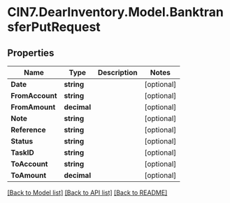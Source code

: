 # CIN7.DearInventory.Model.BanktransferPutRequest

## Properties

| Name            | Type        | Description | Notes      |
| --------------- | ----------- | ----------- | ---------- |
| **Date**        | **string**  |             | [optional] |
| **FromAccount** | **string**  |             | [optional] |
| **FromAmount**  | **decimal** |             | [optional] |
| **Note**        | **string**  |             | [optional] |
| **Reference**   | **string**  |             | [optional] |
| **Status**      | **string**  |             | [optional] |
| **TaskID**      | **string**  |             | [optional] |
| **ToAccount**   | **string**  |             | [optional] |
| **ToAmount**    | **decimal** |             | [optional] |

[[Back to Model list]](../README.md#documentation-for-models) [[Back to API list]](../README.md#documentation-for-api-endpoints) [[Back to README]](../README.md)
